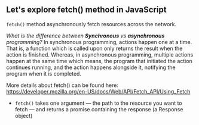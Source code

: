 ## Let's explore fetch() method in JavaScript

`fetch()` method asynchronously fetch resources across the network.

_What is the difference between **Synchronous** vs **asynchronous** programming?_
In synchronous programming, actions happen one at a time. That is, a function which is called upon only returns the result when the action is finished. Whereas, in asynchronous programming,
multiple actions happen at the same time which means, the program that initiated the action continues running, and the action happens alongside it, notifying the program when it is completed.

More details about fetch() can be found here:
https://developer.mozilla.org/en-US/docs/Web/API/Fetch_API/Using_Fetch

- `fetch()` takes one argument — the path to the resource you want to fetch — and returns a promise containing the response (a Response object)
